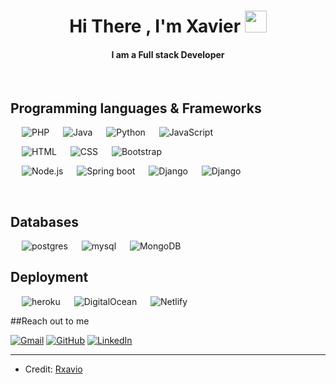 
<h1 align="center">Hi There , I'm Xavier <img src="https://media.giphy.com/media/hvRJCLFzcasrR4ia7z/giphy.gif" width="35"></h1>

<h4 align="center">I am a Full stack Developer</h4>
<br>

<!-- [![Rxavio's github stats](https://github-readme-stats.vercel.app/api?username=Rxavio)](https://github.com/Rxavio/github-readme-stats)
<img align="center" src="https://github-readme-streak-stats.herokuapp.com/?user=Rxavio&cache_seconds=86400&theme=dark" alt="Rxavio" />
<img align="center" src="https://github-readme-stats.vercel.app/api/top-langs/?username=Rxavio&layout=compact&cache_seconds=86400&theme=dark" alt="Rxavio" />
<br> -->

## Programming languages & Frameworks

<p align="left"> 
  &emsp;
    <img alt="PHP" src="https://img.shields.io/badge/PHP-%23777BB4.svg?logo=php&logoColor=white"/>
  &emsp;
    <img alt="Java" src="https://img.shields.io/badge/Java-%23007396.svg?logo=java&logoColor=white">
  &emsp;
    <img alt="Python" src="https://img.shields.io/badge/Python%20-%2314354C.svg?logo=python&logoColor=white">
 &emsp;
     <img alt="JavaScript" src="https://img.shields.io/badge/JavaScript%20-%23F7DF1E.svg?logo=javascript&logoColor=black">
&emsp;
</p>

<p align="left"> 
  &emsp; 
   <img alt="HTML" src="https://img.shields.io/badge/HTML5%20-%23E34F26.svg?logo=html5&logoColor=white">  
  &emsp;
    <img alt="CSS" src="https://img.shields.io/badge/CSS%20-%231572B6.svg?logo=css3&logoColor=white">
   &emsp;
  <img alt="Bootstrap" src="https://img.shields.io/badge/Bootstrap-%23563D7C.svg?style=flat&logo=bootstrap&logoColor=white"/>
</p>


<p align="left"> 
  &emsp; 
   <img alt="Node.js" src="https://img.shields.io/badge/node.js-6DA55F?style=for-the-badge&logo=node.js&logoColor=white">
  &emsp;
   <img alt="Spring boot" src="https://img.shields.io/badge/spring-%236DB33F.svg?style=for-the-badge&logo=spring&logoColor=white">
   &emsp;
   <img alt="Django" src="https://img.shields.io/badge/django-%23092E20.svg?style=for-the-badge&logo=django&logoColor=white"/>
&emsp;
<img alt="Django" src="https://img.shields.io/badge/react-%2320232a.svg?style=for-the-badge&logo=react&logoColor=%2361DAFB"/>
&emsp;			
</p>
<br/>

## Databases

<p align="left"> 
  &emsp;
    <img alt="postgres" src="https://img.shields.io/badge/postgres-%23316192.svg?style=for-the-badge&logo=postgresql&logoColor=white"/>
  &emsp;
    <img alt="mysql" src="https://img.shields.io/badge/mysql-%2300f.svg?style=for-the-badge&logo=mysql&logoColor=white">
  &emsp;
    <img alt="MongoDB" src="https://img.shields.io/badge/MongoDB-%234ea94b.svg?style=for-the-badge&logo=mongodb&logoColor=white">
&emsp;
</p>

## Deployment

<p align="left"> 
  &emsp;
    <img alt="heroku" src="https://img.shields.io/badge/heroku-%23430098.svg?style=for-the-badge&logo=heroku&logoColor=white"/>
  &emsp;
    <img alt="DigitalOcean" src="https://img.shields.io/badge/DigitalOcean-%230167ff.svg?style=for-the-badge&logo=digitalOcean&logoColor=white">
&emsp;
    <img alt="Netlify" src="https://img.shields.io/badge/netlify-%23000000.svg?style=for-the-badge&logo=netlify&logoColor=#00C7B7">
&emsp;
<!-- <img alt="aos" src="aos.png" width="40px" height="40px">
&emsp; -->
</p>

##Reach out to me
<p align="left">
	<a href="mailto:rucahoxavi@gmail.com"><img src="https://img.icons8.com/bubbles/50/000000/gmail.png" alt="Gmail"/></a>
	<a href="https://github.com/Rxavio"><img src="https://img.icons8.com/bubbles/50/000000/github.png" alt="GitHub"/></a>
	<a href="https://www.linkedin.com/in/xavier-rucahobatinya-36580912a/"><img src="https://img.icons8.com/bubbles/50/000000/linkedin.png" alt="LinkedIn"/></a>	
</p>

<hr/>

* Credit: [Rxavio](https://github.com/Rxavio)











